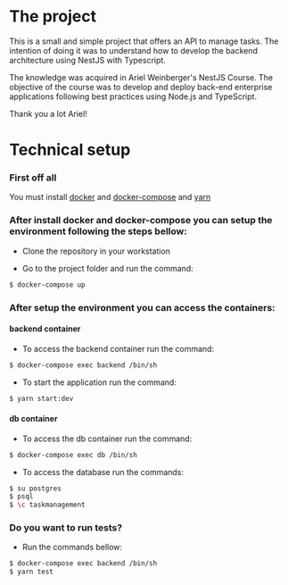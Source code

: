 # The project

This is a small and simple project that offers an API to manage tasks. The intention of doing it was to understand how to develop the backend architecture using NestJS with Typescript.

The knowledge was acquired in Ariel Weinberger's NestJS Course. The objective of the course was to develop and deploy back-end enterprise applications following best practices using Node.js and TypeScript.

Thank you a lot Ariel!

# Technical setup

### First off all
You must install [docker](https://www.digitalocean.com/community/tutorials/como-instalar-e-usar-o-docker-no-ubuntu-18-04-pt)  and [docker-compose](https://docs.docker.com/compose/install/) and [yarn](https://linuxize.com/post/how-to-install-yarn-on-ubuntu-18-04/)

### After install docker and docker-compose you can setup the environment following the steps bellow:

- Clone the repository in your workstation

- Go to the project folder and run the command:
```sh
$ docker-compose up
```
### After setup the environment you can access the containers:
#### backend container
- To access the backend container run the command: 
```sh
$ docker-compose exec backend /bin/sh
```

- To start the application run the command: 
```sh
$ yarn start:dev
```
#### db container

- To access the db container run the command:
```sh
$ docker-compose exec db /bin/sh
```

- To access the database run the commands:

```sh
$ su postgres
$ psql
$ \c taskmanagement
```

### Do you want to run tests?
- Run the commands bellow:
```sh
$ docker-compose exec backend /bin/sh
$ yarn test
```


